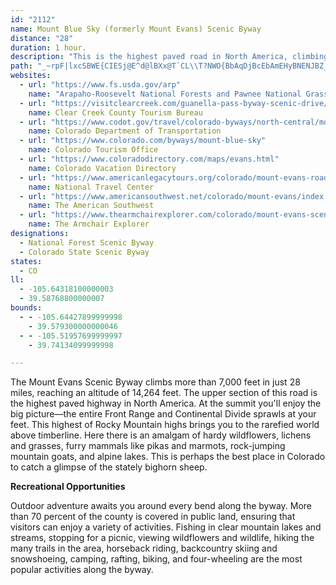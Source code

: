 ```yaml
---
id: "2112"
name: Mount Blue Sky (formerly Mount Evans) Scenic Byway
distance: "28"
duration: 1 hour.
description: "This is the highest paved road in North America, climbing more than 7,000 feet in just 28 miles and finally reaching an altitude of 14,270 feet. The Front Range sprawls below along with 100 miles of Rocky Mountain peaks."
path: "_~rpF|lxcSBWE{CIESj@E^d@lBXx@T`CL\\T?NWO{BbAqDjBcEbAmEHyBNENJBZ_@xDDdC?`KHNTGHaBz@gGB_AXyAh@oMXkCFKRBHTI~EFp@VtDr@~CJjABxCN\\^YRcFHw@Zy@b@{Bd@g@r@qBh@yDG{Bg@kBJe@VE~EjCRXhAnEIjADPJFNMFgAOcAiAiP}@iDYq@i@sCW_@}As@Wk@Bg@Ze@l@_@hBq@\\UVe@\\eAJgBBgAEiAO[OIsB\\wEdCiA`BOJOMPw@xHcOx@q@`@?RRVpCLl@Xv@lB`DrAfE@jAY`BCjAZfE^fBzAjEpAtHNLJADc@[gBAuFQcCRoCB_FI{C]sDeAsDwCqFgDoH_AaFq@Gm@Ri@R_BlAgEdFcAfBQDGKF_@nDuHCWOBiHvKeAjA{DfDgD~BoD`BmEdCsEtEmB|A}C`BsH`FmE|DkDzDiBdC{AtDgDzK_@d@o@RaAW{AyAy@{Ai@{A_@_B]eCkAsKYmB_@oAcAeBwCkCyEwIYw@O}@?cH[kGc@uEi@gBs@w@gAUeDLoC^}B?eAMeDkB{DeEqAaAoD{AcF}Am@[_@q@wA_FqAaDe@qCWiBg@eIw@uHMsEa@mEmAaE_AmB}BeDcBiDu@_C_@iBO{CJaCh@aDDqA?a@Qw@SYoAs@kDeBeAS_A?oARqDrA_ElCmDxCy@XmBJsAYu@k@mA{Ae@mAEe@y@uTHmBzAsIXaGb@eFEs@YgBo@wAi@Om@?iAx@sDrFyAnCiApCgChCsFdHcBrAu@VmBRcF?cDW}DkAqB[yAC{ANiBx@{GtFiFxCs@`Ai@vAm@t@WHkAW_BeAk@aAcByDiAaBg@c@yEiCwIgH}@c@oA[}H}AsC[}D_AUQQa@Ae@?{FcAuI{@eDsAkCSm@Kg@KqAVeFEqEYyFLsBd@eDd@a@|@EhAXd@^R`@Jb@TzEh@~A~@fAbBv@r@?JQB]U[s@e@s@kAq@_D]wD_@qBO_@}@kA_@{Aw@_AgBkAyBuB_@q@c@aBs@kFeBmDw@a@kA_@Y?o@Xi@~@Il@QrDTfHCpAU`BsAfGIv@MbBAdFOxB_A`Kw@zFUrDyClKi@rAoAfBo@vA]fBExCC|Ko@fMBxDCTQ\\]GKWSmDsA{Ia@{E}AmFcCeF]eAk@gCOqA?oAJkB|@{HF_Cx@{MGq@SAYVa@`Ca@pAoAzBoBlBwFfDEdASdAiBfJo@bCs@vB_FtLa@rA{@~Ei@rAg@t@qAv@q@D[C{@c@g@w@{@{D]y@c@k@{Ay@yO}@gG\\_Ak@OSWu@Ec@BeANuAhB{L?eAEw@YsAu@oAmAkA_Bk@cAHu@XwD`C}FdBsAF_@Gi@YUW]y@SmBUuS_@yB}@gAwAYsAd@m@f@{GrHsD~BY`@[dAYdD[bBi@pA}B`E_AlCmDfSiB|Ng@lAy@j@q@Fi@G}Bw@uASaK?w@Vk@j@Sf@Ox@?vBRzEMhHHp@Xf@n@L^G\\_@Js@GeAy@{DGs@BeATy@b@g@`@Qr@Et@XvArAzA|@|DZrAb@xMvKh@~@XrA?d@MfAo@lAcBbAg@j@[f@QfAHlBxCzL^jCU`CS\\i@XuAHmBiBoAm@cAFyCdB}@Eo@m@Ue@O_BVaE`@}DTcE]_Ae@_@u@Dk@d@Mr@?f@TrC?^Yv@u@Zo@Q_@m@IgABeBSy@y@k@gDmAyCm@wDY_CDaEd@sDz@u@Vs@d@y@`A_CdEy@l@_@Lc@A}Be@}@E{@^gEzDsBv@oALmAMkAs@qJ_LaAyAaAe@c@Pe@z@I|@Hl@NRXRrBV~@\\^ZbD`GlCjDT`AKfAi@v@_@Lg@?k@SYYuFmIcGaFoD_HqAuAa@SsA]}EMcCe@oB_AyAgAsAaBsD_G}BkC{HgIsFuI_@{@mD}F}BgDi@{A_BsByCgCg@kAQ_BDkAh@sBtC{H\\mB?gBOkGOiEU}B}@oCmHiQiAyDo@gFa@mLg@gCoLkXiAcDo@}ByBsLi@aB}EsJo@mBi@{DGeNOiAi@qAkAy@g@GmFFkAE_Bm@y@y@sAeC{GaQcB{EmJwUgAaEe@eFCiCJ}HWyCuB}HcCgUaAcHo@qDoBgImDcL_@aBUcBYoFOsAmAyCyEoJmEsKsCoK{FoQmCoH}DyIe@uCSsEW}AwCmE}H}JgHmIsBmCkGuJyAcB"
websites:
  - url: "https://www.fs.usda.gov/arp"
    name: "Arapaho-Roosevelt National Forests and Pawnee National Grassland"
  - url: "https://visitclearcreek.com/guanella-pass-byway-scenic-drive/"
    name: Clear Creek County Tourism Bureau
  - url: "https://www.codot.gov/travel/colorado-byways/north-central/mount-evans"
    name: Colorado Department of Transportation
  - url: "https://www.colorado.com/byways/mount-blue-sky"
    name: Colorado Tourism Office
  - url: "https://www.coloradodirectory.com/maps/evans.html"
    name: Colorado Vacation Directory
  - url: "https://www.americanlegacytours.org/colorado/mount-evans-road-trip/"
    name: National Travel Center
  - url: "https://www.americansouthwest.net/colorado/mount-evans/index.html"
    name: The American Southwest
  - url: "https://www.thearmchairexplorer.com/colorado/mount-evans-scenic-byway.php"
    name: The Armchair Explorer
designations:
  - National Forest Scenic Byway
  - Colorado State Scenic Byway
states:
  - CO
ll:
  - -105.64318100000003
  - 39.58768800000007
bounds:
  - - -105.64427899999998
    - 39.579300000000046
  - - -105.51957699999997
    - 39.74134099999998

---
```


The Mount Evans Scenic Byway climbs more than 7,000 feet in just 28 miles, reaching an altitude of 14,264 feet. The upper section of this road is the highest paved highway in North America. At the summit you'll enjoy the big picture&#8212;the entire Front Range and Continental Divide sprawls at your feet. This highest of Rocky Mountain highs brings you to the rarefied world above timberline. Here there is an amalgam of hardy wildflowers, lichens and grasses, furry mammals like pikas and marmots, rock-jumping mountain goats, and alpine lakes. This is perhaps the best place in Colorado to catch a glimpse of the stately bighorn sheep.

__Recreational Opportunities__

Outdoor adventure awaits you around every bend along the byway.
More than 70 percent of the county is covered in public land,
ensuring that visitors can enjoy a variety of activities. Fishing
in clear mountain lakes and streams, stopping for a picnic, viewing
wildflowers and wildlife, hiking the many trails in the area,
horseback riding, backcountry skiing and snowshoeing, camping,
rafting, biking, and four-wheeling are the most popular activities
along the byway.

